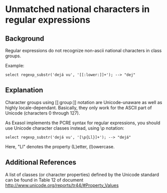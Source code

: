 # Unmatched national characters in regular expressions 
## Background

Regular expressions do not recognize non-ascii national characters in class groups.

Example:


```"noformat
select regexp_substr('dejá vu', '[[:lower:]]+'); --> "dej"
```
## Explanation

Character groups using [[:group:]] notation are Unicode-unaware as well as highly locale-dependant. Basically, they only work for the ASCII part of Unicode (characters 0 through 127).

As Exasol implements the PCRE syntax for regular expressions, you should use Unicode character classes instead, using \p notation:


```"noformat
select regexp_substr('dejá vu', '[\p{Ll}]+'); --> "dejá" 
```
Here, "Ll" denotes the property (L)etter, (l)owercase.

## Additional References

A list of classes (or character properties) defined by the Unicode standard can be found in Table 12 of document <http://www.unicode.org/reports/tr44/#Property_Values>

